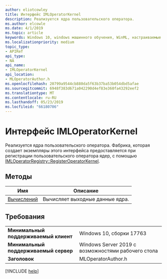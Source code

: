 ```yaml
---
author: eliotcowley
title: Интерфейс IMLOperatorKernel
description: Реализуется ядра пользовательского оператора.
ms.author: elcowle
ms.date: 4/1/2019
ms.topic: article
keywords: Windows 10, windows машинного обучения, WinML, настраиваемые операторы, IMLOperatorKernel
ms.localizationpriority: medium
topic_type:
- APIRef
api_type:
- NA
api_name:
- IMLOperatorKernel
api_location:
- MLOperatorAuthor.h
ms.openlocfilehash: 20799a9544cb880da5f63b37ba53b054dbd5afae
ms.sourcegitcommit: 6948f383d671a042290d4ef83e360fa43292eef2
ms.translationtype: MT
ms.contentlocale: ru-RU
ms.lasthandoff: 05/23/2019
ms.locfileid: "66180706"
---
```

# <a name="imloperatorkernel-interface"></a>Интерфейс IMLOperatorKernel

Реализуется ядра пользовательского оператора. Фабрика, которая создает экземпляры этого интерфейса предоставляется при регистрации пользовательского оператора ядер, с помощью [IMLOperatorRegistry::RegisterOperatorKernel](IMLOperatorRegistry_RegisterOperatorKernel.md).

## <a name="methods"></a>Методы

| Имя | Описание |
|------|-------------|
| [Вычислений](IMLOperatorKernel_Compute.md) | Вычисляет выходные данные ядра. |

## <a name="requirements"></a>Требования

| | |
|-|-|
| **Минимальный поддерживаемый клиент** | Windows 10, сборки 17763 |
| **Минимальный поддерживаемый сервер** | Windows Server 2019 с возможностями рабочего стола |
| **Заголовок** | MLOperatorAuthor.h |

[!INCLUDE [help](../../includes/get-help.md)]

